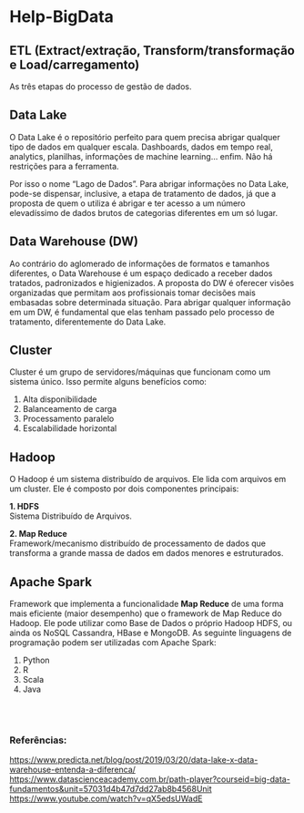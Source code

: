 # Help-BigData

## **ETL** (Extract/extração, Transform/transformação e Load/carregamento)
As três etapas do processo de gestão de dados.


## Data Lake
O Data Lake é o repositório perfeito para quem precisa abrigar qualquer tipo de dados em qualquer escala. Dashboards, dados em tempo real, analytics, planilhas, informações de machine learning… enfim. Não há restrições para a ferramenta.

Por isso o nome “Lago de Dados”. Para abrigar informações no Data Lake, pode-se dispensar, inclusive, a etapa de tratamento de dados, já que a proposta de quem o utiliza é abrigar e ter acesso a um número elevadíssimo de dados brutos de categorias diferentes em um só lugar.


## Data Warehouse (DW)
Ao contrário do aglomerado de informações de formatos e tamanhos diferentes, o Data Warehouse é um espaço dedicado a receber dados tratados, padronizados e higienizados. A proposta do DW é oferecer visões organizadas que permitam aos profissionais tomar decisões mais embasadas sobre determinada situação. Para abrigar qualquer informação em um DW, é fundamental que elas tenham passado pelo processo de tratamento, diferentemente do Data Lake.


## Cluster
Cluster é um grupo de servidores/máquinas que funcionam como um sistema único. Isso permite alguns benefícios como:
1. Alta disponibilidade
2. Balanceamento de carga
3. Processamento paralelo
4. Escalabilidade horizontal


## Hadoop 
O Hadoop é um sistema distribuído de arquivos. Ele lida com arquivos em um cluster.
Ele é composto por dois componentes principais:

**1. HDFS**  
Sistema Distribuído de Arquivos.

**2. Map Reduce**  
Framework/mecanismo distribuído de processamento de dados que transforma a grande massa de dados em dados menores e estruturados.


## Apache Spark
Framework que implementa a funcionalidade **Map Reduce** de uma forma mais eficiente (maior desempenho) que o framework de Map Reduce do Hadoop.
Ele pode utilizar como Base de Dados o próprio Hadoop HDFS, ou ainda os NoSQL Cassandra, HBase e MongoDB.
As seguinte linguagens de programação podem ser utilizadas com Apache Spark:
1. Python
2. R
3. Scala
4. Java


<br>
<br>

### Referências:
<https://www.predicta.net/blog/post/2019/03/20/data-lake-x-data-warehouse-entenda-a-diferenca/>
https://www.datascienceacademy.com.br/path-player?courseid=big-data-fundamentos&unit=57031d4b47d7dd27ab8b4568Unit
<https://www.youtube.com/watch?v=qX5edsUWadE>

